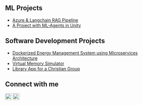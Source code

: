 <h2>ML Projects</h2>

  - [Azure & Langchain RAG Pipeline](https://github.com/mihailazar1/Langchain-RAG-Pipeline)
  - [A Project with ML-Agents in Unity](https://github.com/mihailazar1/ml-agents-environment)

<h2>Software Development Projects</h2>

  - [Dockerized Energy Management System using Microservices Architecture](https://github.com/mihailazar1/docker-microservices-project) 
  - [Virtual Memory Simulator](https://github.com/mihailazar1/Virtual-Memory-Simulator)
  - [Library App for a Christian Group](https://github.com/mihailazar1/Bible-Study-Resources)
  

<h2>Connect with me</h2>


[<img align="left" alt="Mihai Lazar | LinkedIn" width="22px" src="https://cdn.jsdelivr.net/npm/simple-icons@v3/icons/linkedin.svg" />][linkedin]
[<img align="left" alt="Mihai Lazar | Kaggle" width="22px" src="https://cdn.iconscout.com/icon/free/png-512/free-kaggle-3628281-3031974.png?f=webp&w=512"/>][kaggle]


[linkedin]: https://www.linkedin.com/in/mihai-lazar1/
[kaggle]: https://www.kaggle.com/catalinmihailazar
